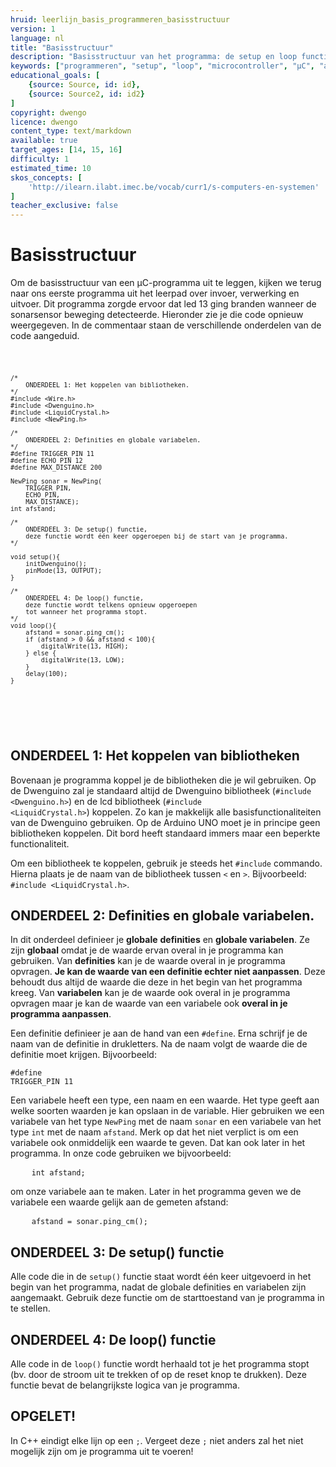 ```yaml
---
hruid: leerlijn_basis_programmeren_basisstructuur
version: 1
language: nl
title: "Basisstructuur"
description: "Basisstructuur van het programma: de setup en loop functies."
keywords: ["programmeren", "setup", "loop", "microcontroller", "µC", "arduino", "dwenguino"]
educational_goals: [
    {source: Source, id: id}, 
    {source: Source2, id: id2}
]
copyright: dwengo
licence: dwengo
content_type: text/markdown
available: true
target_ages: [14, 15, 16]
difficulty: 1
estimated_time: 10
skos_concepts: [
    'http://ilearn.ilabt.imec.be/vocab/curr1/s-computers-en-systemen'
]
teacher_exclusive: false
---
```


# Basisstructuur

Om de basisstructuur van een µC-programma uit te leggen, kijken we terug naar ons eerste programma uit het leerpad over invoer, verwerking en uitvoer. Dit programma zorgde ervoor dat led 13 ging branden wanneer de sonarsensor beweging detecteerde. Hieronder zie je die code opnieuw weergegeven. In de commentaar staan de verschillende onderdelen van de code aangeduid.


<div class="dwengo-content dwengo-code-simulator">
<pre>
<code class="language-cpp">

    /*
        ONDERDEEL 1: Het koppelen van bibliotheken.
    */
    #include <Wire.h>
    #include <Dwenguino.h>
    #include <LiquidCrystal.h>
    #include <NewPing.h>

    /*
        ONDERDEEL 2: Definities en globale variabelen.
    */
    #define TRIGGER_PIN 11
    #define ECHO_PIN 12
    #define MAX_DISTANCE 200

    NewPing sonar = NewPing(
        TRIGGER_PIN,
        ECHO_PIN,
        MAX_DISTANCE);
    int afstand;

    /*
        ONDERDEEL 3: De setup() functie,
        deze functie wordt één keer opgeroepen bij de start van je programma.
    */

    void setup(){
        initDwenguino();
        pinMode(13, OUTPUT);
    }

    /*
        ONDERDEEL 4: De loop() functie,
        deze functie wordt telkens opnieuw opgeroepen
        tot wanneer het programma stopt.
    */
    void loop(){
        afstand = sonar.ping_cm();
        if (afstand > 0 && afstand < 100){
            digitalWrite(13, HIGH);
        } else {
            digitalWrite(13, LOW);
        }
        delay(100);
    }
</code>
</pre>
</div><br>


## ONDERDEEL 1: Het koppelen van bibliotheken
 
Bovenaan je programma koppel je de bibliotheken die je wil gebruiken. Op de Dwenguino zal je standaard altijd de Dwenguino bibliotheek (<code class="language-cpp">#include &lt;Dwenguino.h&gt;</code>) en de lcd bibliotheek (<code class="language-cpp">#include &lt;LiquidCrystal.h&gt;</code>) koppelen. Zo kan je makkelijk alle basisfunctionaliteiten van de Dwenguino gebruiken. Op de Arduino UNO moet je in principe geen bibliotheken koppelen. Dit bord heeft standaard immers maar een beperkte functionaliteit. 

Om een bibliotheek te koppelen, gebruik je steeds het <code class="language-cpp">#include</code> commando. Hierna plaats je de naam van de bibliotheek tussen <code class="language-cpp">&lt;</code> en <code class="language-cpp">&gt;</code>. Bijvoorbeeld: <code class="language-cpp">#include &lt;LiquidCrystal.h&gt;</code>.


## ONDERDEEL 2: Definities en globale variabelen.

In dit onderdeel definieer je **globale** **definities** en **globale variabelen**. Ze zijn **globaal** omdat je de waarde ervan overal in je programma kan gebruiken. Van **definities** kan je de waarde overal in je programma opvragen. **Je kan de waarde van een definitie echter niet aanpassen**. Deze behoudt dus altijd de waarde die deze in het begin van het programma kreeg. Van **variabelen** kan je de waarde ook overal in je programma opvragen maar je kan de waarde van een variabele ook **overal in je programma aanpassen**.

Een definitie definieer je aan de hand van een <code class="language-cpp">#define</code>. Erna schrijf je de naam van de definitie in drukletters. Na de naam volgt de waarde die de definitie moet krijgen. Bijvoorbeeld: <pre><code class="language-cpp">#define TRIGGER_PIN 11</code></pre>

Een variabele heeft een type, een naam en een waarde. Het type geeft aan welke soorten waarden je kan opslaan in de variable. Hier gebruiken we een variabele van het type <code class="language-cpp">NewPing</code> met de naam <code class="language-cpp">sonar</code> en een variabele van het type <code class="language-cpp">int</code> met de naam <code class="language-cpp">afstand</code>. Merk op dat het niet verplict is om een variabele ook onmiddelijk een waarde te geven. Dat kan ook later in het programma. In onze code gebruiken we bijvoorbeeld:

<pre>
    <code class="language-cpp">int afstand;</code>
</pre>

om onze variabele aan te maken. Later in het programma geven we de variabele een waarde gelijk aan de gemeten afstand:

<pre>
    <code class="language-cpp">afstand = sonar.ping_cm();</code>
</pre>

## ONDERDEEL 3: De setup() functie

Alle code die in de <code class="language-cpp">setup()</code> functie staat wordt één keer uitgevoerd in het begin van het programma, nadat de globale definities en variabelen zijn aangemaakt. Gebruik deze functie om de starttoestand van je programma in te stellen.

## ONDERDEEL 4: De loop() functie

Alle code in de <code class="language-cpp">loop()</code> functie wordt herhaald tot je het programma stopt (bv. door de stroom uit te trekken of op de reset knop te drukken). Deze functie bevat de belangrijkste logica van je programma.

<div class="dwengo-content important">
<h2 class="title">OPGELET!</h2>
<div class="content">
In C++ eindigt elke lijn op een <code class="language-cpp">;</code>. Vergeet deze <code class="language-cpp">;</code> niet anders zal het niet mogelijk zijn om je programma uit te voeren!
</div>
</div>